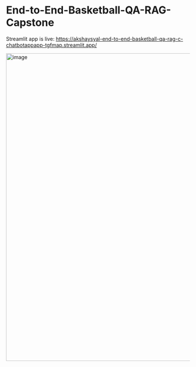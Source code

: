 # End-to-End-Basketball-QA-RAG-Capstone

Streamlit app is live: https://akshaysyal-end-to-end-basketball-qa-rag-c-chatbotappapp-tgfmap.streamlit.app/

<img width="841" alt="image" src="https://github.com/user-attachments/assets/403a050e-6304-4434-b232-70e12cc043d9" />


